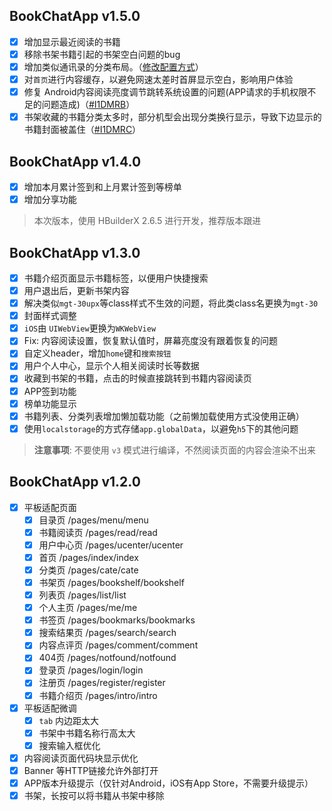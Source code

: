 ## BookChatApp v1.5.0
- [x] 增加显示最近阅读的书籍
- [x] 移除书架书籍引起的书架空白问题的bug
- [x] 增加类似通讯录的分类布局。（[修改配置方式](https://gitee.com/truthhun/BookChatApp/blob/master/pages/cate/cate.vue#L76)）
- [x] 对`首页`进行内容缓存，以避免网速太差时首屏显示空白，影响用户体验
- [x] 修复 Android内容阅读亮度调节跳转系统设置的问题(APP请求的手机权限不足的问题造成)（[#I1DMRB](https://gitee.com/truthhun/BookChatApp/issues/I1DMRB)）
- [x] 书架收藏的书籍分类太多时，部分机型会出现分类换行显示，导致下边显示的书籍封面被盖住（[#I1DMRC](https://gitee.com/truthhun/BookChatApp/issues/I1DMRC)）

## BookChatApp v1.4.0

- [x] 增加本月累计签到和上月累计签到等榜单
- [x] 增加分享功能

> 本次版本，使用 HBuilderX 2.6.5 进行开发，推荐版本跟进

## BookChatApp v1.3.0
- [x] 书籍介绍页面显示书籍标签，以便用户快捷搜索
- [x] 用户退出后，更新书架内容
- [x] 解决类似`mgt-30upx`等class样式不生效的问题，将此类class名更换为`mgt-30`
- [x] 封面样式调整
- [x] `iOS`由 `UIWebView`更换为`WKWebView`
- [x] Fix: 内容阅读设置，恢复默认值时，屏幕亮度没有跟着恢复的问题
- [x] 自定义header，增加`home`键和`搜索按钮`
- [x] 用户个人中心，显示个人相关阅读时长等数据
- [x] 收藏到书架的书籍，点击的时候直接跳转到书籍内容阅读页
- [x] APP签到功能
- [x] 榜单功能显示
- [x] 书籍列表、分类列表增加懒加载功能（之前懒加载使用方式没使用正确）
- [x] 使用`localstorage`的方式存储`app.globalData`，以避免`h5`下的其他问题 

> **注意事项**: 不要使用 `v3` 模式进行编译，不然阅读页面的内容会渲染不出来

## BookChatApp v1.2.0
- [x] 平板适配页面
	- [x] 目录页            /pages/menu/menu
	- [x] 书籍阅读页         /pages/read/read
	- [x] 用户中心页         /pages/ucenter/ucenter
	- [x] 首页              /pages/index/index
	- [x] 分类页            /pages/cate/cate
	- [x] 书架页            /pages/bookshelf/bookshelf
	- [x] 列表页            /pages/list/list
	- [x] 个人主页          /pages/me/me
	- [x] 书签页            /pages/bookmarks/bookmarks
	- [x] 搜索结果页         /pages/search/search
	- [x] 内容点评页         /pages/comment/comment
	- [x] 404页            /pages/notfound/notfound
	- [x] 登录页            /pages/login/login
	- [x] 注册页            /pages/register/register
	- [x] 书籍介绍页         /pages/intro/intro
- [x] 平板适配微调
	- [x] `tab` 内边距太大
	- [x] 书架中书籍名称行高太大
	- [x] 搜索输入框优化
- [x] 内容阅读页面代码块显示优化
- [x] Banner 等HTTP链接允许外部打开
- [x] APP版本升级提示（仅针对Android，iOS有App Store，不需要升级提示） 
- [x] 书架，长按可以将书籍从书架中移除